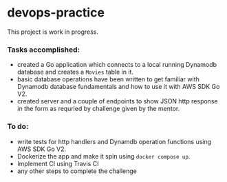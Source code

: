 # devops-practice
This project is work in progress.

### Tasks accomplished: 
- created a Go application which connects to a local running Dynamodb database and creates a `Movies` table in it. 
- basic database operations have been written to get familiar with Dynamodb database fundamentals and how to use it with AWS SDK Go V2. 
- created server and a couple of endpoints to show JSON http response in the form as requried by challenge given by the mentor. 

### To do:
- write tests for http handlers and Dynamdb operation functions using AWS SDK Go V2.
- Dockerize the app and make it spin using `docker compose up`. 
- Implement CI using Travis CI
- any other steps to complete the challenge
